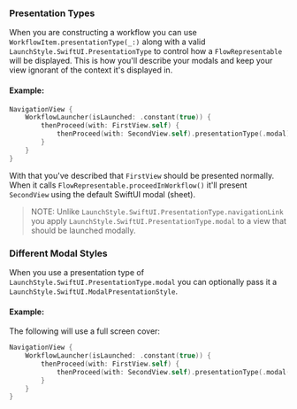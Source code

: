 ### Presentation Types
When you are constructing a workflow you can use `WorkflowItem.presentationType(_:)` along with a valid `LaunchStyle.SwiftUI.PresentationType` to control how a `FlowRepresentable` will be displayed. This is how you'll describe your modals and keep your view ignorant of the context it's displayed in.

#### Example:
```swift
NavigationView {
    WorkflowLauncher(isLaunched: .constant(true)) {
        thenProceed(with: FirstView.self) {
            thenProceed(with: SecondView.self).presentationType(.modal)
        }
    }
}
```

With that you've described that `FirstView` should be presented normally. When it calls `FlowRepresentable.proceedInWorkflow()` it'll present `SecondView` using the default SwiftUI modal (sheet).

> NOTE: Unlike `LaunchStyle.SwiftUI.PresentationType.navigationLink` you apply `LaunchStyle.SwiftUI.PresentationType.modal` to a view that should be launched modally.

### Different Modal Styles
When you use a presentation type of `LaunchStyle.SwiftUI.PresentationType.modal` you can optionally pass it a `LaunchStyle.SwiftUI.ModalPresentationStyle`.

#### Example:
The following will use a full screen cover:
```swift
NavigationView {
    WorkflowLauncher(isLaunched: .constant(true)) {
        thenProceed(with: FirstView.self) {
            thenProceed(with: SecondView.self).presentationType(.modal(.fullScreenCover))
        }
    }
}
```